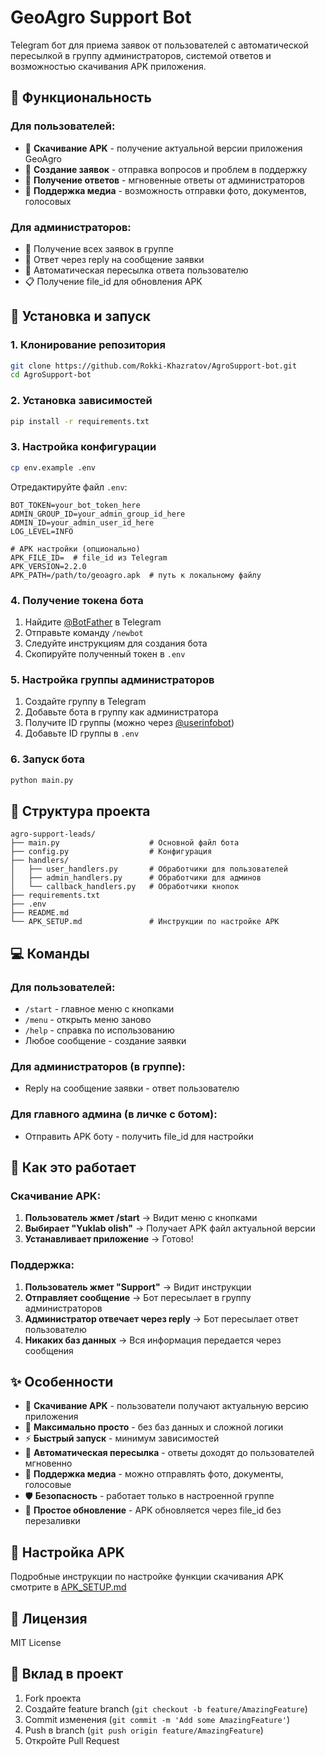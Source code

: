 # GeoAgro Support Bot

Telegram бот для приема заявок от пользователей с автоматической пересылкой в группу администраторов, системой ответов и возможностью скачивания APK приложения.

## 🎯 Функциональность

### Для пользователей:

- 📱 **Скачивание APK** - получение актуальной версии приложения GeoAgro
- 📝 **Создание заявок** - отправка вопросов и проблем в поддержку
- 💬 **Получение ответов** - мгновенные ответы от администраторов
- 📎 **Поддержка медиа** - возможность отправки фото, документов, голосовых

### Для администраторов:

- 📨 Получение всех заявок в группе
- 💬 Ответ через reply на сообщение заявки
- 🔄 Автоматическая пересылка ответа пользователю
- 📋 Получение file_id для обновления APK

## 🚀 Установка и запуск

### 1. Клонирование репозитория

```bash
git clone https://github.com/Rokki-Khazratov/AgroSupport-bot.git
cd AgroSupport-bot
```

### 2. Установка зависимостей

```bash
pip install -r requirements.txt
```

### 3. Настройка конфигурации

```bash
cp env.example .env
```

Отредактируйте файл `.env`:

```env
BOT_TOKEN=your_bot_token_here
ADMIN_GROUP_ID=your_admin_group_id_here
ADMIN_ID=your_admin_user_id_here
LOG_LEVEL=INFO

# APK настройки (опционально)
APK_FILE_ID=  # file_id из Telegram
APK_VERSION=2.2.0
APK_PATH=/path/to/geoagro.apk  # путь к локальному файлу
```

### 4. Получение токена бота

1. Найдите [@BotFather](https://t.me/BotFather) в Telegram
2. Отправьте команду `/newbot`
3. Следуйте инструкциям для создания бота
4. Скопируйте полученный токен в `.env`

### 5. Настройка группы администраторов

1. Создайте группу в Telegram
2. Добавьте бота в группу как администратора
3. Получите ID группы (можно через [@userinfobot](https://t.me/userinfobot))
4. Добавьте ID группы в `.env`

### 6. Запуск бота

```bash
python main.py
```

## 📁 Структура проекта

```
agro-support-leads/
├── main.py                    # Основной файл бота
├── config.py                  # Конфигурация
├── handlers/
│   ├── user_handlers.py       # Обработчики для пользователей
│   ├── admin_handlers.py      # Обработчики для админов
│   └── callback_handlers.py   # Обработчики кнопок
├── requirements.txt
├── .env
├── README.md
└── APK_SETUP.md               # Инструкции по настройке APK
```

## 💻 Команды

### Для пользователей:

- `/start` - главное меню с кнопками
- `/menu` - открыть меню заново
- `/help` - справка по использованию
- Любое сообщение - создание заявки

### Для администраторов (в группе):

- Reply на сообщение заявки - ответ пользователю

### Для главного админа (в личке с ботом):

- Отправить APK боту - получить file_id для настройки

## 🔧 Как это работает

### Скачивание APK:

1. **Пользователь жмет /start** → Видит меню с кнопками
2. **Выбирает "Yuklab olish"** → Получает APK файл актуальной версии
3. **Устанавливает приложение** → Готово!

### Поддержка:

1. **Пользователь жмет "Support"** → Видит инструкции
2. **Отправляет сообщение** → Бот пересылает в группу администраторов
3. **Администратор отвечает через reply** → Бот пересылает ответ пользователю
4. **Никаких баз данных** → Вся информация передается через сообщения

## ✨ Особенности

- 📱 **Скачивание APK** - пользователи получают актуальную версию приложения
- 🚀 **Максимально просто** - без баз данных и сложной логики
- ⚡ **Быстрый запуск** - минимум зависимостей
- 🔄 **Автоматическая пересылка** - ответы доходят до пользователей мгновенно
- 📎 **Поддержка медиа** - можно отправлять фото, документы, голосовые
- 🛡️ **Безопасность** - работает только в настроенной группе
- 🔧 **Простое обновление** - APK обновляется через file_id без перезаливки

## 📱 Настройка APK

Подробные инструкции по настройке функции скачивания APK смотрите в [APK_SETUP.md](APK_SETUP.md)

## 📝 Лицензия

MIT License

## 🤝 Вклад в проект

1. Fork проекта
2. Создайте feature branch (`git checkout -b feature/AmazingFeature`)
3. Commit изменения (`git commit -m 'Add some AmazingFeature'`)
4. Push в branch (`git push origin feature/AmazingFeature`)
5. Откройте Pull Request
